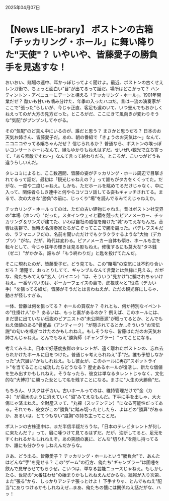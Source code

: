 2025年04月07日

# 【News LIE-brary】 ボストンの古箱「チッカリング・ホール」に舞い降りた"天使"？ いやいや、皆藤愛子の勝負手を見逃すな！

おいおい、賭場の連中、耳かっぽじってよく聞けよ。最近、ボストンの古くせえレンガ街で、ちょっと面白い"目"が出てるって話だ。場所はどこかって？ ハンティントン・アベニューにデーンと構える「チッカリング・ホール」。1901年開業だぜ？ 酸いも甘いも噛み分けた、年季の入ったハコだ。昔は一流の演奏家がここで"張った"らしいが、今じゃ正直、客足も遠のいて、いつ畳んでもおかしくねえってのが大方の見方だった。ところがだ、ここにきて風向きが変わりそうな"気配"がプンプンしてやがる。

その"気配"のど真ん中にいるのが、誰だと思う？ まさかと思うだろ？ 日本のお天気お姉さん、皆藤愛子だ。あの、朝の番組で「きょうのお天気は～」なんて、ニコニコやってる嬢ちゃんだぜ？ 信じられるか？ 普通なら、ボストンの埃っぽいコンサートホールなんて、縁もゆかりもねえはずだ。せいぜい観光で立ち寄って、「あら素敵ですね～」なんて言って終わりだろ。ところが、こいつがどうも違うらしいんだ。

タレコミによると、ここ数週間、皆藤の姿がチッカリング・ホール周辺で目撃されてるって話だ。最初は「観光じゃねえの？」って誰もがタカをくくってた。だがな、一度や二度じゃねえ。しかも、ただホールを眺めてるだけじゃなく、中に入って、関係者らしき連中と何やらコソコソ話してる姿もキャッチされてる。まるで、次の大きな"勝負"の前に、じっくり"場"を読んでるみてえじゃねえか。

チッカリング・ホールってのは、ただの古い建物じゃねえ。昔はボストン社交界の"本場（ホンバ）"だった。スタインウェイと覇を競ったピアノメーカー、チッカリング＆サンズが建てた、いわば自社の威信を賭けた"城"みてえなもんだ。音響は抜群で、当時の名演奏家たちがこぞってここで腕を競った。パデレフスキだの、ラフマニノフだの、名前を聞いただけでもクラクラするような"大物（デカブツ）"がな。だが、時代は変わる。ピアノメーカー自体も傾き、ホールも主を転々として、今じゃ往年の輝きは見る影もねえ。修復するにも莫大な"タネ銭（ゼニ）"がかかる。誰もが「もう終わりだ」と匙を投げてたんだ。

そこに現れたのが、皆藤愛子だ。どう見ても、この"賭場"の空気には不釣り合いだろ？ 清楚で、おっとりしてて、ギャンブルなんて言葉とは無縁に見える。だがな、俺たちみてえな"玄人（バイニン）"は、そういう"見かけ"に騙されちゃいけねえ。一番ヤバいのは、ポーカーフェイスの裏で、虎視眈々と"役満（デカい手）"を狙ってる奴だ。皆藤がそうだとは言わねえが、ただの観光客にしちゃ、動きが怪しすぎる。

一体、皆藤は何を狙ってる？ ホールの買収か？ それとも、何か特別なイベントの"仕掛け人"か？ あるいは、もっと裏があるのか？ 例えば、このホールには、まだ世に出ていない伝説のピアニストの"未公開音源"が眠ってるとか、とんでもねえ価値のある"骨董品（アンティーク）"が隠されてるとか…そういう"お宝伝説"の匂いを嗅ぎつけたのかもしれねえ。もしそうなら、皆藤はただのお天気お姉さんじゃねえ。とんでもねえ"勝負師（ギャンブラー）"ってことになる。

考えてみろよ。日本で好感度抜群のタレントが、遠く離れたボストンの、忘れ去られかけたホールに目をつけた。普通じゃ考えられねえ"手"だ。誰も予想しなかった"大穴狙い"かもしれねえ。もし彼女が、このホールに再び"スポットライト"を当てることに成功したらどうなる？ 歴史あるホールが復活し、新たな価値を生み出すかもしれねえ。そうなったら、彼女は単なるタレントじゃなく、文化的な"大博打"に勝った女として名を残すことになる。まさに"人生の大勝負"だ。

もちろん、リスクはデカい。古いホールってのは、維持管理だけで"金（カネ）"が湯水のように消えていく"沼"みてえなもんだ。下手に手を出しゃ、大火傷じゃ済まねえ。全財産スッて、"丸裸（スッテンテン）"になる可能性だってある。それでも、彼女がこの"勝負"に踏み切ったとしたら、よほどの"勝算"があるか、あるいは、とてつもない"度胸"の持ち主ってことだ。

ボストンの古株連中は、まだ半信半疑だろうな。「日本のテレビタレントが何しに来たんだ？」って、眉に唾つけて見てるはずだ。だが、油断してると、足元をすくわれるかもしれねえぞ。あの笑顔の裏に、どんな"切り札"を隠し持ってるか、誰にも分かりゃしねえんだからな。

さあ、どう出る、皆藤愛子？ チッカリング・ホールという"勝負台"で、あんたはどんな"手"を見せる？ この"ゲーム"の行方、俺たち"ギャンブラー"は固唾を飲んで見守らせてもらうぜ。こいつは、単なる芸能ニュースじゃねえ。もしかしたら、世紀の"大番狂わせ"の始まりかもしれねえんだからな。続報が入り次第、また"張る"から、しっかりアンテナ張っとけよ！ 下手すりゃ、とんでもねえ"配当"にありつけるかもしれねえぜ…まあ、俺たちの懐には関係ねえ話だがな、ハッ！
